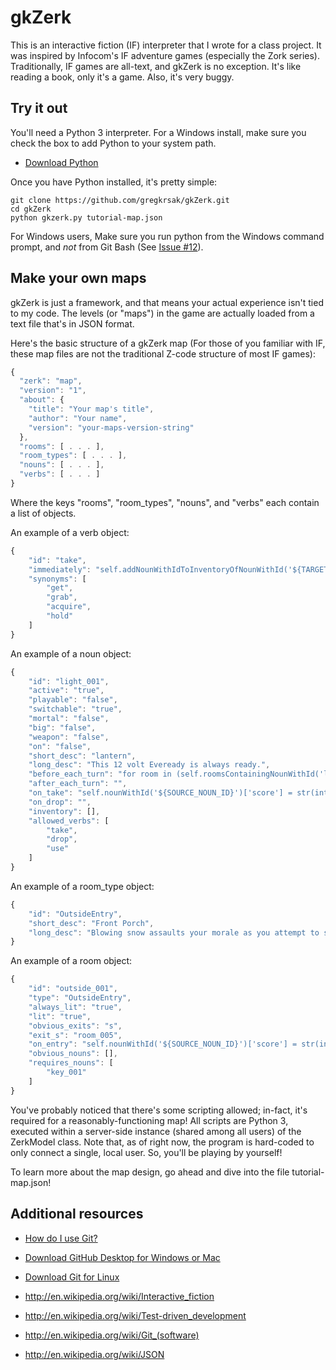 gkZerk
==============

This is an interactive fiction (IF) interpreter that I wrote for a class project. It was inspired by Infocom's IF adventure games (especially the Zork series). Traditionally, IF games are all-text, and gkZerk is no exception. It's like reading a book, only it's a game. Also, it's very buggy.

Try it out
----------

You'll need a Python 3 interpreter. For a Windows install, make sure you check the box to add Python to your system path.

* [Download Python]

Once you have Python installed, it's pretty simple:

```
git clone https://github.com/gregkrsak/gkZerk.git
cd gkZerk
python gkzerk.py tutorial-map.json
```

For Windows users, Make sure you run python from the Windows command prompt, and *not* from Git Bash (See [Issue #12](https://github.com/gregkrsak/gkZerk/issues/12)).

Make your own maps
------------------

gkZerk is just a framework, and that means your actual experience isn't tied to my code. The levels (or "maps") in the game are actually loaded from a text file that's in JSON format.

Here's the basic structure of a gkZerk map (For those of you familiar with IF, these map files are not the traditional Z-code structure of most IF games):

```javascript
{
  "zerk": "map",
  "version": "1",
  "about": {
    "title": "Your map's title",
    "author": "Your name",
    "version": "your-maps-version-string"
  },
  "rooms": [ . . . ],
  "room_types": [ . . . ],
  "nouns": [ . . . ],
  "verbs": [ . . . ]
}
``` 

Where the keys "rooms", "room_types", "nouns", and "verbs" each contain a list of objects.

An example of a verb object:

```javascript
{
    "id": "take",
    "immediately": "self.addNounWithIdToInventoryOfNounWithId('${TARGET_NOUN_ID}', '${SOURCE_NOUN_ID}'); self.removeNounWithIdFromRoomWithId('${TARGET_NOUN_ID}', self.roomsContainingNounWithId('${SOURCE_NOUN_ID}')[0]['id']) if self.nounWithId('${TARGET_NOUN_ID}')['big'] == 'false' else self.sendNotificationToNoun('You can\\'t pick that up!', self.nounWithId('${SOURCE_NOUN_ID}'))",
    "synonyms": [
        "get",
        "grab",
        "acquire",
        "hold"
    ]
}
```

An example of a noun object:

```javascript
{
    "id": "light_001",
    "active": "true",
    "playable": "false",
    "switchable": "true",
    "mortal": "false",
    "big": "false",
    "weapon": "false",
    "on": "false",
    "short_desc": "lantern",
    "long_desc": "This 12 volt Eveready is always ready.",
    "before_each_turn": "for room in (self.roomsContainingNounWithId('light_001')): self.setLitInRoomWithId(room['id'], False) if (self.nounWithId('light_001')['on'] == 'false') and (room['always_lit'] == 'false') else self.setLitInRoomWithId(room['id'], True)",
    "after_each_turn": "",
    "on_take": "self.nounWithId('${SOURCE_NOUN_ID}')['score'] = str(int(self.nounWithId('${SOURCE_NOUN_ID}')['score']) + 5)",
    "on_drop": "",
    "inventory": [],
    "allowed_verbs": [
        "take",
        "drop",
        "use"
    ]
}
```

An example of a room_type object:

```javascript
{
    "id": "OutsideEntry",
    "short_desc": "Front Porch",
    "long_desc": "Blowing snow assaults your morale as you attempt to stay warm on the front porch of a large building. It looks as if the residence was constructed methodically, in the middle of an evergreen forest, with no obvious roads in sight. Well, at least you don't feel trapped inside of that silly house anymore. That silly, warm house. Ah, what fun it was."
}
```

An example of a room object:

```javascript
{
    "id": "outside_001",
    "type": "OutsideEntry",
    "always_lit": "true",
    "lit": "true",
    "obvious_exits": "s",
    "exit_s": "room_005",
    "on_entry": "self.nounWithId('${SOURCE_NOUN_ID}')['score'] = str(int(self.nounWithId('${SOURCE_NOUN_ID}')['score']) + 10); self.nounWithId('${SOURCE_NOUN_ID}')['game_state'] = 'finished_won'",
    "obvious_nouns": [],
    "requires_nouns": [
        "key_001"
    ]
}
```

You've probably noticed that there's some scripting allowed; in-fact, it's required for a reasonably-functioning map! All scripts are Python 3, executed within a server-side instance (shared among all users) of the ZerkModel class. Note that, as of right now, the program is hard-coded to only connect a single, local user. So, you'll be playing by yourself!

To learn more about the map design, go ahead and dive into the file tutorial-map.json!

Additional resources
--------------------

* [How do I use Git?]

* [Download GitHub Desktop for Windows or Mac]

* [Download Git for Linux]

* http://en.wikipedia.org/wiki/Interactive_fiction

* http://en.wikipedia.org/wiki/Test-driven_development

* http://en.wikipedia.org/wiki/Git_(software)

* http://en.wikipedia.org/wiki/JSON

  [Download Python]: https://www.python.org/downloads/
  [How do I use Git?]: http://git-scm.com/documentation
  [Download GitHub Desktop for Windows or Mac]: https://desktop.github.com/
  [Download Git for Linux]: http://git-scm.com/download/linux

